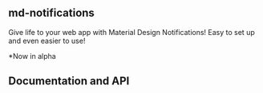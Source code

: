 ## md-notifications
Give life to your web app with Material Design Notifications!
Easy to set up and even easier to use!

*Now in alpha

## Documentation and API
